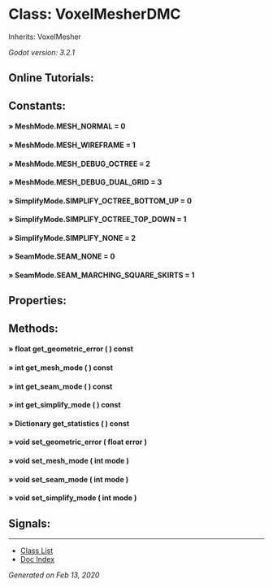 # Class: VoxelMesherDMC

Inherits: VoxelMesher

_Godot version: 3.2.1_


## Online Tutorials: 



## Constants:

#### » MeshMode.MESH_NORMAL = 0


#### » MeshMode.MESH_WIREFRAME = 1


#### » MeshMode.MESH_DEBUG_OCTREE = 2


#### » MeshMode.MESH_DEBUG_DUAL_GRID = 3


#### » SimplifyMode.SIMPLIFY_OCTREE_BOTTOM_UP = 0


#### » SimplifyMode.SIMPLIFY_OCTREE_TOP_DOWN = 1


#### » SimplifyMode.SIMPLIFY_NONE = 2


#### » SeamMode.SEAM_NONE = 0


#### » SeamMode.SEAM_MARCHING_SQUARE_SKIRTS = 1



## Properties:


## Methods:

#### » float get_geometric_error (  )  const


#### » int get_mesh_mode (  )  const


#### » int get_seam_mode (  )  const


#### » int get_simplify_mode (  )  const


#### » Dictionary get_statistics (  )  const


#### » void set_geometric_error ( float error ) 


#### » void set_mesh_mode ( int mode ) 


#### » void set_seam_mode ( int mode ) 


#### » void set_simplify_mode ( int mode ) 



## Signals:


---
* [Class List](Class_List.md)
* [Doc Index](../01_get-started.md)

_Generated on Feb 13, 2020_
